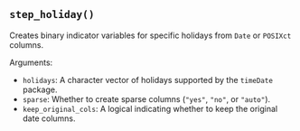 ## `step_holiday()`

Creates binary indicator variables for specific holidays from `Date` or `POSIXct` columns.

Arguments:
* `holidays`: A character vector of holidays supported by the `timeDate` package.
* `sparse`: Whether to create sparse columns (`"yes"`, `"no"`, or `"auto"`).
* `keep_original_cols`: A logical indicating whether to keep the original date columns.

